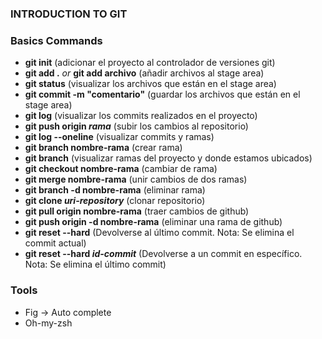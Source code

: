### INTRODUCTION TO GIT

### Basics Commands

- <strong>git init</strong> (adicionar el proyecto al controlador de versiones git)
- <strong>git add .</strong> <i>or</i> <strong>git add archivo</strong> (añadir archivos al stage area)
- <strong>git status</strong> (visualizar los archivos que están en el stage area)
- <strong>git commit -m "comentario"</strong> (guardar los archivos que están en el stage area)
- <strong>git log</strong> (visualizar los commits realizados en el proyecto)
- <strong>git push origin <i>rama</i></strong> (subir los cambios al repositorio)
- <strong>git log --oneline</strong> (visualizar commits y ramas)
- <strong>git branch nombre-rama</strong> (crear rama)
- <strong>git branch</strong> (visualizar ramas del proyecto y donde estamos ubicados)
- <strong>git checkout nombre-rama</strong> (cambiar de rama)
- <strong>git merge nombre-rama</strong> (unir cambios de dos ramas)
- <strong>git branch -d nombre-rama</strong> (eliminar rama)
- <strong>git clone <i>uri-repository</i></strong> (clonar repositorio)
- <strong>git pull origin nombre-rama</strong> (traer cambios de github)
- <strong>git push origin -d nombre-rama</strong> (eliminar una rama de github)
- <strong>git reset --hard</strong> (Devolverse al último commit. Nota: Se elimina el commit actual)
- <strong>git reset --hard <i>id-commit</i></strong> (Devolverse a un commit en específico. Nota: Se elimina el último commit)

### Tools

- Fig -> Auto complete
- Oh-my-zsh
